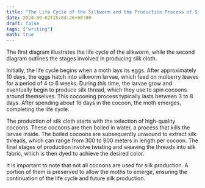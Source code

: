 ```yaml
---
title: "The Life Cycle of the Silkworm and the Production Process of Silk Cloth"
date: 2024-09-02T15:03:26+08:00
draft: false
tags: ["writing"]
math: true
---
```


The first diagram illustrates the life cycle of the silkworm, while the second diagram outlines the stages involved in producing silk cloth.

Initially, the life cycle begins when a moth lays its eggs. After approximately 10 days, the eggs hatch into silkworm larvae, which feed on mulberry leaves for a period of 4 to 6 weeks. During this time, the larvae grow and eventually begin to produce silk thread, which they use to spin cocoons around themselves. This cocooning process typically lasts between 3 to 8 days. After spending about 16 days in the cocoon, the moth emerges, completing the life cycle.

The production of silk cloth starts with the selection of high-quality cocoons. These cocoons are then boiled in water, a process that kills the larvae inside. The boiled cocoons are subsequently unwound to extract silk threads, which can range from 300 to 900 meters in length per cocoon. The final stages of production involve twisting and weaving the threads into silk fabric, which is then dyed to achieve the desired color.

It is important to note that not all cocoons are used for silk production. A portion of them is preserved to allow the moths to emerge, ensuring the continuation of the life cycle and future silk production.
